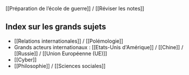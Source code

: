 [[Préparation de l’école de guerre]] / [[Réviser les notes]]

## Index sur les grands sujets

- [[Relations internationales]] / [[Polémologie]]
- Grands acteurs internationaux : [[Etats-Unis d'Amérique]] / [[Chine]] / [[Russie]] / [[Union Européenne (UE)]]
- [[Cyber]]
- [[Philosophie]] / [[Sciences sociales]]